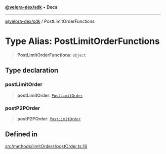 [**@velora-dex/sdk**](../README.md) • **Docs**

***

[@velora-dex/sdk](../globals.md) / PostLimitOrderFunctions

# Type Alias: PostLimitOrderFunctions

> **PostLimitOrderFunctions**: `object`

## Type declaration

### postLimitOrder

> **postLimitOrder**: [`PostLimitOrder`](../-internal-/type-aliases/PostLimitOrder.md)

### postP2POrder

> **postP2POrder**: [`PostLimitOrder`](../-internal-/type-aliases/PostLimitOrder.md)

## Defined in

[src/methods/limitOrders/postOrder.ts:16](https://github.com/paraswap/paraswap-sdk/blob/master/src/methods/limitOrders/postOrder.ts#L16)
